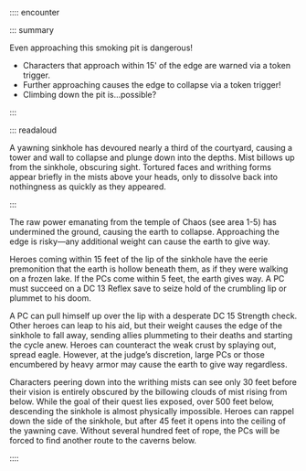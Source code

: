 <div class="ecr ecr-wrapper ecr-markeddown">

:::: encounter

::: summary

Even approaching this smoking pit is dangerous!

- Characters that approach within 15' of the edge are warned via a token trigger.
- Further approaching causes the edge to collapse via a token trigger!
- Climbing down the pit is...possible?

:::

::: readaloud

A yawning sinkhole has devoured nearly a
third of the courtyard, causing a tower and wall to collapse and
plunge down into the depths. Mist billows up from the sinkhole, obscuring
sight. Tortured faces and writhing forms appear briefly in
the mists above your heads, only to dissolve back into nothingness as
quickly as they appeared.

:::


The raw power emanating from the temple of Chaos (see area
1-5) has undermined the ground, causing the earth to collapse.
Approaching the edge is risky—any additional weight can
cause the earth to give way.

Heroes coming within 15 feet of the lip of the sinkhole have
the eerie premonition that the earth is hollow beneath them, as
if they were walking on a frozen lake. If the PCs come within
5 feet, the earth gives way. A PC must succeed on a DC 13
Reflex save to seize hold of the crumbling lip or plummet to
his doom.

A PC can pull himself up over the lip with a desperate DC
15 Strength check. Other heroes can leap to his aid, but their
weight causes the edge of the sinkhole to fall away, sending
allies plummeting to their deaths and starting the cycle anew.
Heroes can counteract the weak crust by splaying out, spread
eagle. However, at the judge’s discretion, large PCs or those
encumbered by heavy armor may cause the earth to give way
regardless.

Characters peering down into the writhing mists can see only
30 feet before their vision is entirely obscured by the billowing
clouds of mist rising from below. While the goal of their quest
lies exposed, over 500 feet below, descending the sinkhole is
almost physically impossible. Heroes can rappel down the
side of the sinkhole, but after 45 feet it opens into the ceiling
of the yawning cave. Without several hundred feet of rope, the
PCs will be forced to find another route to the caverns below.

::::
</div>